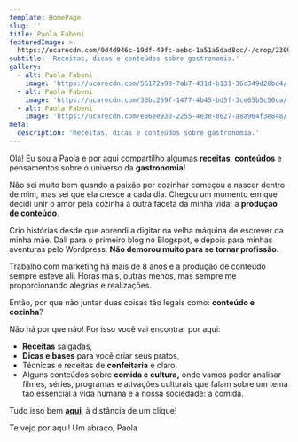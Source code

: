 ```yaml
---
template: HomePage
slug: ''
title: Paola Fabeni
featuredImage: >-
  https://ucarecdn.com/0d4d946c-19df-49fc-aebc-1a51a5dad8cc/-/crop/2309x803/0,274/-/preview/
subtitle: 'Receitas, dicas e conteúdos sobre gastronomia.'
gallery:
  - alt: Paola Fabeni
    image: 'https://ucarecdn.com/56172a98-7ab7-431d-b131-36c349d28bd4/'
  - alt: Paola Fabeni
    image: 'https://ucarecdn.com/36bc269f-1477-4b45-bd5f-3ce65b5c50ca/'
  - alt: Paola Fabeni
    image: 'https://ucarecdn.com/e86ee930-2255-4e3e-8627-a8a964f3e848/'
meta:
  description: 'Receitas, dicas e conteúdos sobre gastronomia.'
---
```


Olá! Eu sou a Paola e por aqui compartilho algumas **receitas**, **conteúdos** e pensamentos sobre o universo da **gastronomia**!

Não sei muito bem quando a paixão por cozinhar começou a nascer dentro de mim, mas sei que ela cresce a cada dia. Chegou um momento em que decidi unir o amor pela cozinha à outra faceta da minha vida: a **produção de conteúdo**.

Crio histórias desde que aprendi a digitar na velha máquina de escrever da minha mãe. Dali para o primeiro blog no Blogspot, e depois para minhas aventuras pelo Wordpress. **Não demorou muito para se tornar profissão.**

Trabalho com marketing há mais de 8 anos e a produção de conteúdo sempre esteve ali. Horas mais, outras menos, mas sempre me proporcionando alegrias e realizações.

Então, por que não juntar duas coisas tão legais como: **conteúdo e cozinha**?

Não há por que não! Por isso você vai encontrar por aqui:

- **Receitas** salgadas,
- **Dicas e bases** para você criar seus pratos,
- Técnicas e receitas de **confeitaria** e claro,
- Alguns conteúdos sobre **comida e cultura,** onde vamos poder analisar filmes, séries, programas e ativações culturais que falam sobre um tema tão essencial à vida humana e à nossa sociedade: a comida.

Tudo isso bem [**aqui**](https://paolafabeni.com/blog/), à distância de um clique!

Te vejo por aqui!
Um abraço, Paola
